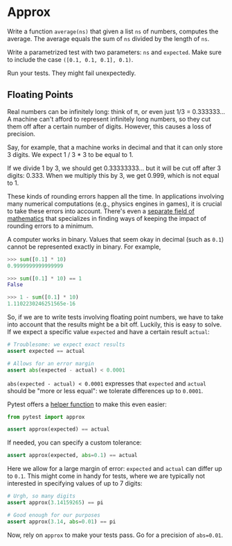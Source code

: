 # Approx

Write a function `average(ns)` that given a list `ns` of numbers, computes the average.
The average equals the sum of `ns` divided by the length of `ns`.

Write a parametrized test with two parameters: `ns` and `expected`.
Make sure to include the case `([0.1, 0.1, 0.1], 0.1)`.

Run your tests.
They might fail unexpectedly.

## Floating Points

Real numbers can be infinitely long: think of &pi;, or even just 1/3 = 0.333333...
A machine can't afford to represent infinitely long numbers, so they cut them off after a certain number of digits.
However, this causes a loss of precision.

Say, for example, that a machine works in decimal and that it can only store 3 digits.
We expect 1 / 3 * 3 to be equal to 1.

If we divide 1 by 3, we should get 0.33333333... but it will be cut off after 3 digits: 0.333.
When we multiply this by 3, we get 0.999, which is not equal to 1.

These kinds of rounding errors happen all the time.
In applications involving many numerical computations (e.g., physics engines in games), it is crucial to take these errors into account.
There's even a [separate field of mathematics](https://en.wikipedia.org/wiki/Numerical_analysis) that specializes in finding ways of keeping the impact of rounding errors to a minimum.

A computer works in binary.
Values that seem okay in decimal (such as `0.1`) cannot be represented exactly in binary.
For example,

```python
>>> sum([0.1] * 10)
0.9999999999999999

>>> sum([0.1] * 10) == 1
False

>>> 1 - sum([0.1] * 10)
1.1102230246251565e-16
```

So, if we are to write tests involving floating point numbers, we have to take into account that the results might be a bit off.
Luckily, this is easy to solve.
If we expect a specific value `expected` and have a certain result `actual`:

```python
# Troublesome: we expect exact results
assert expected == actual

# Allows for an error margin
assert abs(expected - actual) < 0.0001
```

`abs(expected - actual) < 0.0001` expresses that `expected` and `actual` should be "more or less equal": we tolerate differences up to `0.0001`.

Pytest offers a [helper function](https://docs.pytest.org/en/7.1.x/reference/reference.html#pytest.approx) to make this even easier:

```python
from pytest import approx

assert approx(expected) == actual
```

If needed, you can specify a custom tolerance:

```python
assert approx(expected, abs=0.1) == actual
```

Here we allow for a large margin of error: `expected` and `actual` can differ up to `0.1`.
This might come in handy for tests, where we are typically not interested in specifying values of up to 7 digits:

```python
# Urgh, so many digits
assert approx(3.14159265) == pi

# Good enough for our purposes
assert approx(3.14, abs=0.01) == pi
```

Now, rely on `approx` to make your tests pass.
Go for a precision of `abs=0.01`.
